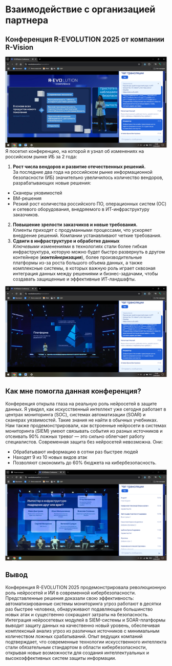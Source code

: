 # Взаимодействие с организацией партнера
## Конференция R-EVOLUTION 2025 от компании R-Vision
![Рис. 1. Конференция R-EVOLUTION](https://raw.githubusercontent.com/Zinoviev-QWcode/practice-2025-1/refs/heads/master/docs/rEvo1.png)
Я посетил конференцию, на которой я узнал об изменениях на российском рынке ИБ за 2 года:
1. **Рост числа вендоров и развитие отечественных решений.**
</br> За последние два года на российском рынке информационной безопасности (ИБ) значительно увеличилось количество вендоров,
разрабатывающих новые решения:
- Сканеры уязвимостей
- ВМ-решения
- Резкий рост количества российского ПО, операционных систем (ОС) и сетевого оборудования, внедряемого в ИТ-инфраструктуру заказчиков.
2. **Повышение зрелости заказчиков и новые требования.**
  </br>Клиенты приходят с продуманными процессами, что ускоряет внедрение решений. Компании устанавливают четкие требования. 
3. **Сдвиги в инфраструктуре и обработке данных**
  </br>*Ключевыми* изменениями в технологиях стали более гибкая инфраструктура, которую можно будет быстро развернуть в другом контейнере (***контейнеризация***),
  более производительные платформы из-за роста большого объема данных, а также комплексные системы, в которых важную роль играет сквозная интеграция данных между решениями и бизнес-задачами, чтобы создавать защищенные и эффективные ИТ-ландшафты.

![](https://raw.githubusercontent.com/Zinoviev-QWcode/practice-2025-1/refs/heads/master/docs/rEvo3.png)
## Как мне помогла данная конференция?
Конференция открыла глаза на реальную роль нейросетей в защите данных. 
Я увидел, как искусственный интеллект уже сегодня работает в центрах мониторинга (SOC), 
системах автоматизации (SOAR) и сканерах уязвимостей. Такие знания не найти в обычных учебниках.
Нам также продемонстрировали, как встроенные нейросети в системах мониторинга (SIEM) умеют связывать события из разных источников 
и отсеивать 90% ложных тревог — это сильно облегчает работу специалистов.
Современная защита без нейросетей невозможна. Они: 
- Обрабатывают информацию в сотни раз быстрее людей
- Находят 9 из 10 новых видов атак
- Позволяют сэкономить до 60% бюджета на кибербезопасность.

![](https://raw.githubusercontent.com/Zinoviev-QWcode/practice-2025-1/refs/heads/master/docs/rEvo2.png)
## Вывод
Конференция R-EVOLUTION 2025 продемонстрировала революционную роль нейросетей и ИИ в современной кибербезопасности. 
Представленные решения доказали свою эффективность: автоматизированные системы мониторинга угроз работают в десятки раз быстрее человека, 
обнаруживают подавляющее большинство новых атак и существенно сокращают затраты на безопасность. 
Интеграция нейросетевых модулей в SIEM-системы и SOAR-платформы выводит защиту данных на качественно новый уровень,
обеспечивая комплексный анализ угроз из различных источников с минимальным количеством ложных срабатываний. 
Опыт ведущих компаний подтверждает, что современные технологии искусственного интеллекта стали обязательным стандартом в 
области кибербезопасности, открывая новые возможности для создания интеллектуальных и высокоэффективных систем защиты информации.
